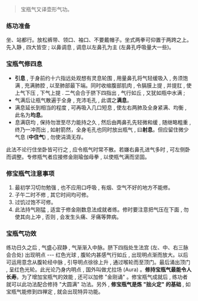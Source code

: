 > 宝瓶气又译壶形气功。

### 练功准备

坐、站都行。放松裤带、领口、袖口、不要戴帽子。坐式两拳可仰置于两跨之上。先入静 , 四大皆空 ; 以鼻调息 , 调息以左鼻孔为主 (左鼻孔呼吸量大一些)。

### 宝瓶气修四息 

- **引息** , 于身前约十六指远处观想有灵息轮围 , 用量鼻孔将气轻缓吸入 , 务须饱满 , 充满肺腔 , 以至肺部最下端。同时收缩腹部肌肉 , 令膈膜上提 , 并提肛 , 使上气下压 , 下气上提 . 二气会合于脐下四指出 , 气行如丘 , 又犹如瓶中水满 ; 
- 气满后让瓶气散遍于全身 , 充沛毛孔 , 此谓之**满息**。
- 满息延长到相当的程度 , 可再吸入几口短息 , 使左右两肺及全身紧满、均衡 , 此名为**均息**。
- 息满窃均 , 保持勿泄至尽力能持之久 , 然后由两鼻孔先轻微和缓 , 随继略粗重 , 终乃一冲而出 , 如射箭然，全身毛孔也同时放出瓶气 , 曰**射息**。但应留住微少气息 (**中住气**) , 勿使涓滴无存。

此法不论行住坐卧皆可行之 , 应令瓶气时常不散。若嫌右鼻孔进气多时 , 可左侧卧而调整。专修瓶气者应接修金刚瑜伽母拳 , 以使瓶气满而坚固。

### 修宝瓶气注意事项

1. 最初学习切勿勉强 , 也不应用口呼吸 , 有烟、空气不好的地方不能修。
2. 子午二时不修 , 其它时间均可修。
3. 过饥过饱不可修。
4. 此法持气刚猛 , 适宜于修金刚数息法成就者练。修时要注意把气压在下面 , 勿使其向上冲 , 否则 , 会发生头痛、牙痛等弊病。

### 宝瓶气功效

练功日久之后 , 气盛心寂静 , 气渐渐入中脉。脐下四指处生法宫 (左、中、右三脉会合处) 出现明点 --- 红色光球 , 腹轮内甚感气行如丘 , 出现明点渐而放大。以后可运用意念从腹轮经中脉 , 引导明点徐徐上升 , 通过喉轮而至顶门。最后涌出顶门 , 呈红色光轮。此光论乃身内明点 , 国外叫做尤拉场 (Aura) 。**修持宝瓶气最能令人长寿**。为了增加宝瓶气的效能 , 还可以加修 "金刚诵" 。修宝瓶气成就后 , 练功者就可以此功法配合修持 "大圆满" 功法。另外 , **修宝瓶气是炼 "拙火定" 的基础** , 如宝瓶气能修到四禅定 , 就会出现特异功能。 